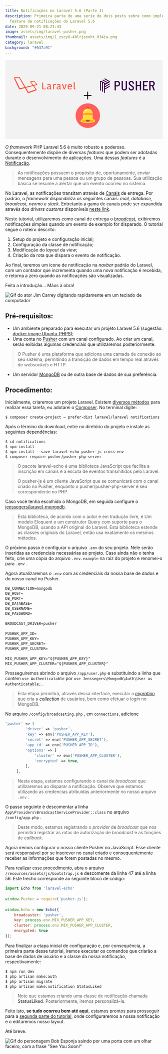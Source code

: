```yaml
---
title: Notificações no Laravel 5.6 (Parte 1)
description: Primeira parte de uma serie de dois posts sobre como implementar a
  feature de notificações do Laravel 5.6
date: 2020-09-21 08:23:43
image: assets/img/laravel-pusher.png
thumbnail: assets/img/1_zxcy8-4blrjsxuht_034iw.png
category: laravel
background: "#637a91"
---
```

![Logos do laravel e do pusher](assets/img/laravel-pusher.png)

*O framework* PHP Laravel 5.6 é muito robusto e poderoso. Consequentemente dispõe de diversas *features* que podem ser adotadas durante o desenvolvimento de aplicações. Uma dessas *features* é a [Notificação](https://laravel.com/docs/5.6/notifications#introduction).

> As notificações possuem o propósito de, oportunamente, enviar mensagens para uma pessoa ou um grupo de pessoas. Sua utilização básica se resume a alertar que um evento ocorreu no sistema.

No Laravel, as notificações transitam através de [Canais](https://laravel.com/docs/5.6/notifications#specifying-delivery-channels) de entrega. Por padrão, o *framework* disponibiliza os seguintes canais: *mail, database, broadcast, nexmo e slack*. Entretanto a gama de canais pode ser expandida através dos *drivers customs* disponíveis [neste link](http://laravel-notification-channels.com/).

Neste tutorial, utilizaremos como canal de entrega o *[broadcast](https://laravel.com/docs/5.6/notifications#broadcast-notifications),* exibiremos notificações simples quando um evento de exemplo for disparado. O tutorial segue o roteiro descrito:

1. Setup do projeto e configuração inicial;
2. Configuração da classe de notificação;
3. Modificação do *layout* da *view*;
4. Criação da rota que dispara o evento de notificação.

Ao final, teremos um ícone de notificação na *navbar* padrão do Laravel, com um contador que incrementa quando uma nova notificação é recebida, e retorna a zero quando as notificações são visualizadas.

Feita a introdução… Mãos à obra!

![Gif do ator Jim Carrey digitando rapidamente em um teclado de computador](https://miro.medium.com/max/980/1*xRdQT8_tGQmyFaoOOOkrbw.gif)

## Pré-requisitos:

* Um ambiente preparado para executar um projeto Laravel 5.6 (sugestão: [docker image Ubuntu-PHPS](https://github.com/lissonpsantos2/dockerfiles/tree/master/ubuntu-PHPS));
* Uma conta no [Pusher](https://pusher.com/) com um canal configurado. Ao criar um canal, serão exibidas algumas credenciais que utilizaremos posteriormente.

> O Pusher é uma plataforma que adiciona uma camada de conexão ao seu sistema, permitindo a transição de dados em tempo real através de *websockets* e HTTP.

* Um servidor [MongoDB](https://www.mongodb.com/) ou de outra base de dados de sua preferência.

## Procedimento:

Inicialmente, criaremos um projeto Laravel. Existem [diversos métodos](https://laravel.com/docs/5.6/installation) para realizar essa tarefa, eu adotarei o [Composer](https://getcomposer.org/). No terminal digite:

```shell
$ composer create-project — prefer-dist laravel/laravel notifications
```

Após o término do download, entre no diretório do projeto e instale as seguintes dependências:

```shell
$ cd notifications
$ npm install
$ npm install --save laravel-echo pusher-js cross-env
$ composer require pusher/pusher-php-server
```

> O pacote laravel-echo é uma biblioteca JavaScript que facilita a inscrição em canais e a escuta de eventos transmitidos pelo Laravel.
>
> O pusher-js é um cliente JavaScript que se comunicará com o canal criado no Pusher, enquanto o pusher/pusher-php-server é seu correspondente no PHP.

Caso você tenha escolhido o MongoDB, em seguida configure o [jenssegers/laravel-mongodb](https://github.com/jenssegers/laravel-mongodb).

> Esta biblioteca, de acordo com o autor e em tradução livre, é Um modelo Eloquent e um construtor Query com suporte para o MongoDB, usando a API original do Laravel. Esta biblioteca estende as classes originais do Laravel, então usa exatamente os mesmos métodos.

O próximo passo é configurar o arquivo `.env` do seu projeto. Nele serão inseridas as credenciais necessárias ao projeto. Caso ainda não o tenha feito, crie uma cópia do arquivo `.env.example` na raiz do projeto e renomei-o para `.env` .

Agora atualizaremos o `.env` com as credenciais da nossa base de dados e do nosso canal no Pusher.

```
DB_CONNECTION=mongodb
DB_HOST=
DB_PORT=
DB_DATABASE=
DB_USERNAME=
DB_PASSWORD=

BROADCAST_DRIVER=pusher

PUSHER_APP_ID=
PUSHER_APP_KEY=
PUSHER_APP_SECRET=
PUSHER_APP_CLUSTER=

MIX_PUSHER_APP_KEY="${PUSHER_APP_KEY}"
MIX_PUSHER_APP_CLUSTER="${PUSHER_APP_CLUSTER}"
```

Prosseguiremos abrindo o arquivo `/app/user.php` e substituindo a linha que contém `use Authenticatable` por `use Jenssegers\Mongodb\Auth\User as Authenticatable;` .

> Esta etapa permitirá, através dessa interface, executar a *[migration](https://laravel.com/docs/5.6/migrations)* que cria a *[collection](https://docs.mongodb.com/manual/core/databases-and-collections/)* de usuários, bem como efetuar o *login* no MongoDB.

No arquivo `/config/broadcasting.php` , em `connections`, adicione

```php
'pusher' => [
         'driver' => 'pusher',
         'key' => env('PUSHER_APP_KEY'),
         'secret' => env('PUSHER_APP_SECRET'),
         'app_id' => env('PUSHER_APP_ID'),
         'options' => [
             'cluster' => env('PUSHER_APP_CLUSTER'),
             'encrypted' => true,
         ],
     ],
```

> Nesta etapa, estamos configurando o canal de *broadcast* que utilizaremos ao disparar a notificação. Observe que estamos utilizando as credencias atribuídas anteriormente no nosso arquivo `.env` .

O passo seguinte é descomentar a linha `App\Providers\BroadcastServiceProvider::class` no arquivo `/config/app.php` .

> Deste modo, estamos registrando o *provider* de *broadcast* que nos permitirá registrar as rotas de autorização de *broadcast* e as funções de *callback*.

Agora iremos configurar o nosso cliente Pusher no JavaScript. Esse cliente será responsável por se inscrever no canal criado e consequentemente receber as informações que forem postadas no mesmo.

Para realizar esse procedimento, abra o arquivo `/resources/assets/js/bootstrap.js` e descomente da linha 47 até a linha 56. Este trecho corresponde ao seguinte bloco de código:

```javascript
import Echo from 'laravel-echo'

window.Pusher = require('pusher-js');

window.Echo = new Echo({
    broadcaster: 'pusher',
    key: process.env.MIX_PUSHER_APP_KEY,
    cluster: process.env.MIX_PUSHER_APP_CLUSTER,
    encrypted: true
});
```

Para finalizar a etapa inicial de configuração e, por consequência, a primeira parte desse tutorial, iremos executar os comandos que criarão a base de dados de usuário e a classe da nossa notificação, respectivamente:

```shell
$ npm run dev
$ php artisan make:auth
$ php artisan migrate
$ php artisan make:notification StatusLiked
```

> Note que estamos criando uma classe de notificação chamada **StatusLiked**. Posteriormente, iremos personalizá-la.

Feito isto, **se tudo ocorreu bem até aqui**, estamos prontos para prosseguir para a [segunda parte do tutorial](https://medium.com/sysvale/notifica%C3%A7%C3%B5es-no-laravel-5-6-parte-2-6007f4dbd696), onde configuraremos a nossa notificação e o editaremos nosso layout.

Até breve.

![Gif do personagem Bob Esponja saindo por uma porta com um olhar faceiro, com a frase "See You Soon!"](https://miro.medium.com/max/960/1*nMz-i2ypSzsAN5fZSoR31Q.gif)